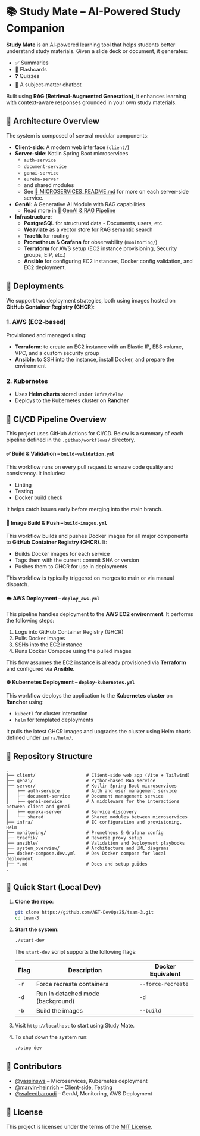 # 📚 Study Mate – AI-Powered Study Companion

**Study Mate** is an AI-powered learning tool that helps students better understand study materials. Given a slide deck or document, it generates:

- ✅ Summaries  
- 🧠 Flashcards  
- ❓ Quizzes  
- 💬 A subject-matter chatbot  

Built using **RAG (Retrieval-Augmented Generation)**, it enhances learning with context-aware responses grounded in your own study materials.


## 🧱 Architecture Overview

The system is composed of several modular components:

- **Client-side**: A modern web interface (`client/`)
- **Server-side**: Kotlin Spring Boot microservices
  - `auth-service`
  - `document-service`
  - `genai-service`
  - `eureka-server`
  - and shared modules
  - See [📄 MICROSERVICES_README.md](./server/MICROSERVICES_README.md) for more on each server-side service.
- **GenAI**: A Generative AI Module with RAG capabilities
   - Read more in [🧠 GenAI & RAG Pipeline](./genai/README.md)
- **Infrastructure**:
  - **PostgreSQL** for structured data - Documents, users, etc.
  - **Weaviate** as a vector store for RAG semantic search
  - **Traefik** for routing
  - **Prometheus** & **Grafana** for observability (`monitoring/`)
  - **Terraform** for AWS setup (EC2 instance provisioning, Security groups, EIP, etc.)
  - **Ansible** for configuring EC2 instances, Docker config validation, and EC2 deployment.


## 🚀 Deployments

We support two deployment strategies, both using images hosted on **GitHub Container Registry (GHCR)**:

### 1. AWS (EC2-based)

Provisioned and managed using:

- **Terraform**: to create an EC2 instance with an Elastic IP, EBS volume, VPC, and a custom security group
- **Ansible**: to SSH into the instance, install Docker, and prepare the environment

### 2. Kubernetes

- Uses **Helm charts** stored under `infra/helm/`
- Deploys to the Kubernetes cluster on **Rancher**

## 🔄 CI/CD Pipeline Overview

This project uses GitHub Actions for CI/CD. Below is a summary of each pipeline defined in the `.github/workflows/` directory.


#### ✅ Build & Validation – `build-validation.yml`

This workflow runs on every pull request to ensure code quality and consistency. It includes:

- Linting
- Testing
- Docker build check

It helps catch issues early before merging into the main branch.


#### 🐳 Image Build & Push – `build-images.yml`

This workflow builds and pushes Docker images for all major components to **GitHub Container Registry (GHCR)**. It:

- Builds Docker images for each service
- Tags them with the current commit SHA or version
- Pushes them to GHCR for use in deployments

This workflow is typically triggered on merges to main or via manual dispatch.


#### ☁️ AWS Deployment – `deploy_aws.yml`

This pipeline handles deployment to the **AWS EC2 environment**. It performs the following steps:

1. Logs into GitHub Container Registry (GHCR)
2. Pulls Docker images
3. SSHs into the EC2 instance
4. Runs Docker Compose using the pulled images

This flow assumes the EC2 instance is already provisioned via **Terraform** and configured via **Ansible**.


#### ☸️ Kubernetes Deployment – `deploy-kubernetes.yml`

This workflow deploys the application to the **Kubernetes cluster** on **Rancher** using:

- `kubectl` for cluster interaction
- `helm` for templated deployments

It pulls the latest GHCR images and upgrades the cluster using Helm charts defined under `infra/helm/`.


## 📂 Repository Structure

```
.
├── client/                   # Client-side web app (Vite + Tailwind)
├── genai/                    # Python-based RAG service
├── server/                   # Kotlin Spring Boot microservices
│   ├── auth-service          # Auth and user management service
│   ├── document-service      # Document management service
│   ├── genai-service         # A middleware for the interactions between client and genai
│   ├── eureka-server         # Service discovery
│   └── shared                # Shared modules between microservices
├── infra/                    # EC configuration and provisioning, Helm
├── monitoring/               # Prometheus & Grafana config
├── traefik/                  # Reverse proxy setup
├── ansible/                  # Validation and Deployment playbooks
├── system_overview/          # Architecture and UML diagrams
├── docker-compose.dev.yml    # Dev Docker compose for local deployment
├── *.md                      # Docs and setup guides
.
```


## 🧪 Quick Start (Local Dev)

1. **Clone the repo**:
   ```bash
   git clone https://github.com/AET-DevOps25/team-3.git
   cd team-3
   ```

3. **Start the system**:
   ```bash
   ./start-dev
   ```
   The `start-dev` script supports the following flags:

   | Flag | Description                              | Docker Equivalent                |
   |------|------------------------------------------|----------------------------------|
   | `-r` | Force recreate containers                | `--force-recreate`              |
   | `-d` | Run in detached mode (background)        | `-d`                            |
   | `-b` | Build the images        | `--build`                            |
4. Visit `http://localhost` to start using Study Mate.
5. To shut down the system run:
   ```bash
   ./stop-dev
   ```


## 👥 Contributors

- [@yassinsws](https://github.com/yassinsws) – Microservices, Kubernetes deployment
- [@marvin-heinrich](https://github.com/marvin-heinrich) – Client-side, Testing
- [@waleedbaroudi](https://github.com/waleedbaroudi) – GenAI, Monitoring, AWS Deployment



## 📄 License

This project is licensed under the terms of the [MIT License](LICENSE).
